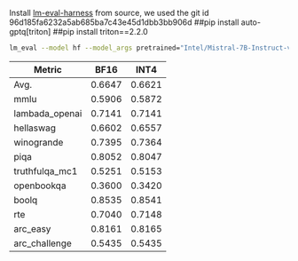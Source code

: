 Install [lm-eval-harness](https://github.com/EleutherAI/lm-evaluation-harness.git) from source, we used the git id 96d185fa6232a5ab685ba7c43e45d1dbb3bb906d
##pip install auto-gptq[triton] 
##pip install triton==2.2.0
```bash
lm_eval --model hf --model_args pretrained="Intel/Mistral-7B-Instruct-v0.2-int4-inc",autogptq=True,gptq_use_triton=True --device cuda:0 --tasks lambada_openai,hellaswag,piqa,winogrande,truthfulqa_mc1,openbookqa,boolq,rte,arc_easy,arc_challenge,mmlu --batch_size 32
```



| Metric         | BF16   | INT4   |
| -------------- | ------ | ------ |
| Avg.           | 0.6647 | 0.6621 |
| mmlu           | 0.5906 | 0.5872 |
| lambada_openai | 0.7141 | 0.7141 |
| hellaswag      | 0.6602 | 0.6557 |
| winogrande     | 0.7395 | 0.7364 |
| piqa           | 0.8052 | 0.8047 |
| truthfulqa_mc1 | 0.5251 | 0.5153 |
| openbookqa     | 0.3600 | 0.3420 |
| boolq          | 0.8535 | 0.8541 |
| rte            | 0.7040 | 0.7148 |
| arc_easy       | 0.8161 | 0.8165 |
| arc_challenge  | 0.5435 | 0.5435 |